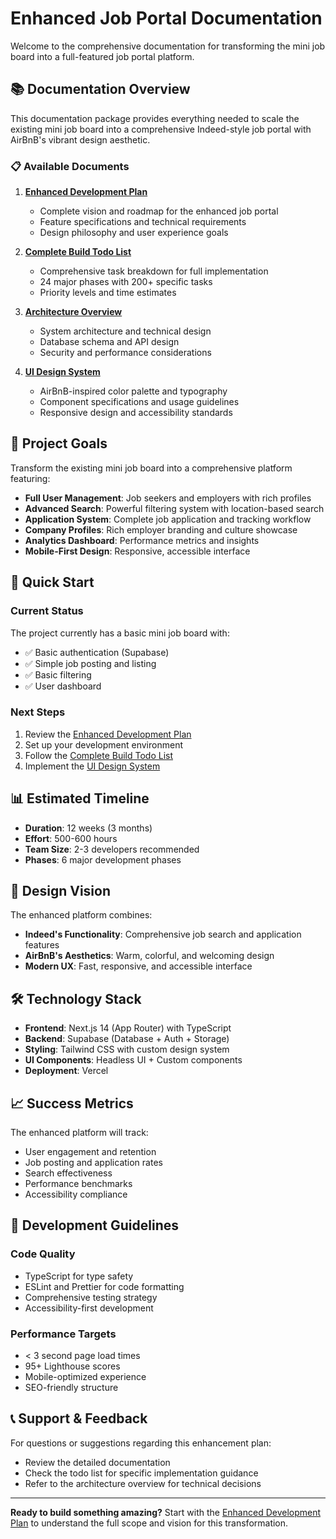 # Enhanced Job Portal Documentation

Welcome to the comprehensive documentation for transforming the mini job board into a full-featured job portal platform.

## 📚 Documentation Overview

This documentation package provides everything needed to scale the existing mini job board into a comprehensive Indeed-style job portal with AirBnB's vibrant design aesthetic.

### 📋 Available Documents

1. **[Enhanced Development Plan](./enhanced-development-plan.md)**
   - Complete vision and roadmap for the enhanced job portal
   - Feature specifications and technical requirements
   - Design philosophy and user experience goals

2. **[Complete Build Todo List](./complete-build-todolist.md)**
   - Comprehensive task breakdown for full implementation
   - 24 major phases with 200+ specific tasks
   - Priority levels and time estimates

3. **[Architecture Overview](./architecture-overview.md)**
   - System architecture and technical design
   - Database schema and API design
   - Security and performance considerations

4. **[UI Design System](./ui-design-system.md)**
   - AirBnB-inspired color palette and typography
   - Component specifications and usage guidelines
   - Responsive design and accessibility standards

## 🎯 Project Goals

Transform the existing mini job board into a comprehensive platform featuring:

- **Full User Management**: Job seekers and employers with rich profiles
- **Advanced Search**: Powerful filtering system with location-based search
- **Application System**: Complete job application and tracking workflow
- **Company Profiles**: Rich employer branding and culture showcase
- **Analytics Dashboard**: Performance metrics and insights
- **Mobile-First Design**: Responsive, accessible interface

## 🚀 Quick Start

### Current Status
The project currently has a basic mini job board with:
- ✅ Basic authentication (Supabase)
- ✅ Simple job posting and listing
- ✅ Basic filtering
- ✅ User dashboard

### Next Steps
1. Review the [Enhanced Development Plan](./enhanced-development-plan.md)
2. Set up your development environment
3. Follow the [Complete Build Todo List](./complete-build-todolist.md)
4. Implement the [UI Design System](./ui-design-system.md)

## 📊 Estimated Timeline

- **Duration**: 12 weeks (3 months)
- **Effort**: 500-600 hours
- **Team Size**: 2-3 developers recommended
- **Phases**: 6 major development phases

## 🎨 Design Vision

The enhanced platform combines:
- **Indeed's Functionality**: Comprehensive job search and application features
- **AirBnB's Aesthetics**: Warm, colorful, and welcoming design
- **Modern UX**: Fast, responsive, and accessible interface

## 🛠 Technology Stack

- **Frontend**: Next.js 14 (App Router) with TypeScript
- **Backend**: Supabase (Database + Auth + Storage)
- **Styling**: Tailwind CSS with custom design system
- **UI Components**: Headless UI + Custom components
- **Deployment**: Vercel

## 📈 Success Metrics

The enhanced platform will track:
- User engagement and retention
- Job posting and application rates
- Search effectiveness
- Performance benchmarks
- Accessibility compliance

## 🔧 Development Guidelines

### Code Quality
- TypeScript for type safety
- ESLint and Prettier for code formatting
- Comprehensive testing strategy
- Accessibility-first development

### Performance Targets
- < 3 second page load times
- 95+ Lighthouse scores
- Mobile-optimized experience
- SEO-friendly structure

## 📞 Support & Feedback

For questions or suggestions regarding this enhancement plan:
- Review the detailed documentation
- Check the todo list for specific implementation guidance
- Refer to the architecture overview for technical decisions

---

**Ready to build something amazing?** Start with the [Enhanced Development Plan](./enhanced-development-plan.md) to understand the full scope and vision for this transformation.